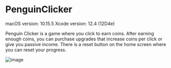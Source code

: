 # PenguinClicker

macOS version: 10.15.5
Xcode version: 12.4 (12D4e)

Penguin Clicker is a game where you click to earn coins. After earning enough coins, you can purchase upgrades that increase coins per click or give you passive income. There is a reset button on the home screen where you can reset your progress.

![image](https://github.com/rubbur/PenguinClicker/assets/33476040/c6730dbc-1efb-4768-b20d-b40526f86813)
